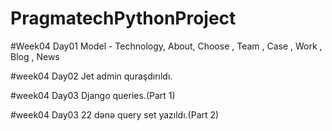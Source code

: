 # PragmatechPythonProject


#Week04 Day01
Model - Technology, About, Choose , Team , Case , Work , Blog , News

#week04 Day02
Jet admin quraşdırıldı.

#week04 Day03
Django queries.(Part 1)

#week04 Day03
22 dənə query set yazıldı.(Part 2)